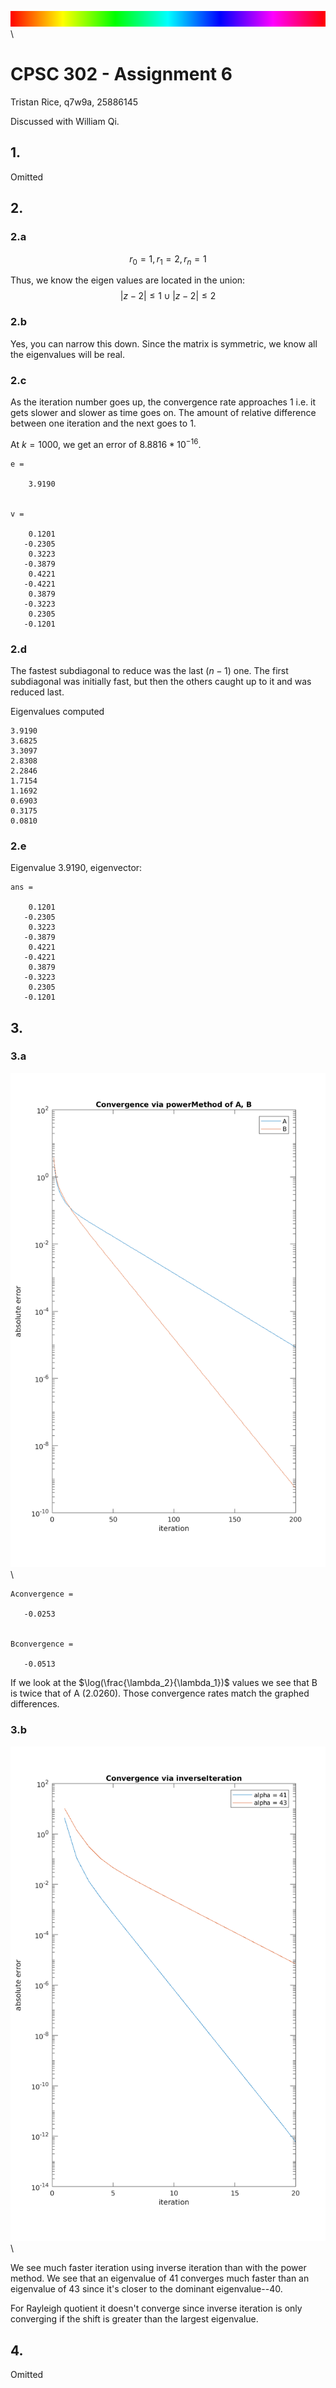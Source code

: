 ![](../rainbow.png)\


# CPSC 302 - Assignment 6

Tristan Rice, q7w9a, 25886145

Discussed with William Qi.

## 1.

Omitted

## 2.

### 2.a

$$r_0 = 1, r_1 = 2, r_n = 1$$

Thus, we know the eigen values are located in the union:
$$|z-2| \leq 1 \cup |z-2| \leq 2$$

### 2.b

Yes, you can narrow this down. Since the matrix is symmetric, we know all the
eigenvalues will be real.

### 2.c

As the iteration number goes up, the convergence rate approaches $1$ i.e. it
gets slower and slower as time goes on. The amount of relative difference
between one iteration and the next goes to $1$.

At $k = 1000$, we get an error of $8.8816*10^{-16}$.

```
e =

    3.9190


v =

    0.1201
   -0.2305
    0.3223
   -0.3879
    0.4221
   -0.4221
    0.3879
   -0.3223
    0.2305
   -0.1201
```

### 2.d

The fastest subdiagonal to reduce was the last ($n-1$) one. The first
subdiagonal was initially fast, but then the others caught up to it and was
reduced last.

Eigenvalues computed

```
3.9190
3.6825
3.3097
2.8308
2.2846
1.7154
1.1692
0.6903
0.3175
0.0810
```

### 2.e

Eigenvalue $3.9190$, eigenvector:

```
ans =

    0.1201
   -0.2305
    0.3223
   -0.3879
    0.4221
   -0.4221
    0.3879
   -0.3223
    0.2305
   -0.1201
```

## 3.

### 3.a

![](./q3.png)\



```
Aconvergence =

   -0.0253


Bconvergence =

   -0.0513
```

If we look at the $\log(\frac{\lambda_2}{\lambda_1})$ values we see that B is
twice that of A (2.0260). Those convergence rates match the graphed differences.



### 3.b

![](./q3b.png)\


We see much faster iteration using inverse iteration than with the power method.
We see that an eigenvalue of 41 converges much faster than an eigenvalue of 43
since it's closer to the dominant eigenvalue--40.


For Rayleigh quotient it doesn't converge since inverse iteration is only
converging if the shift is greater than the largest eigenvalue.


## 4.

Omitted
